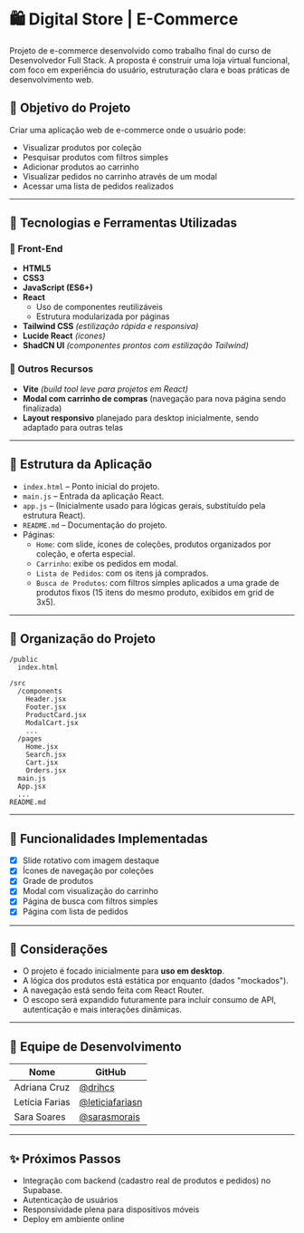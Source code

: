 
# 🛍️ Digital Store | E-Commerce

Projeto de e-commerce desenvolvido como trabalho final do curso de Desenvolvedor Full Stack. A proposta é construir uma loja virtual funcional, com foco em experiência do usuário, estruturação clara e boas práticas de desenvolvimento web.

## 🎯 Objetivo do Projeto

Criar uma aplicação web de e-commerce onde o usuário pode:

- Visualizar produtos por coleção
- Pesquisar produtos com filtros simples
- Adicionar produtos ao carrinho
- Visualizar pedidos no carrinho através de um modal
- Acessar uma lista de pedidos realizados

---

## 🚀 Tecnologias e Ferramentas Utilizadas

### 🧱 Front-End
- **HTML5**  
- **CSS3**  
- **JavaScript (ES6+)**
- **React**  
  - Uso de componentes reutilizáveis
  - Estrutura modularizada por páginas
- **Tailwind CSS** *(estilização rápida e responsiva)*
- **Lucide React** *(ícones)*
- **ShadCN UI** *(componentes prontos com estilização Tailwind)*

### 🧰 Outros Recursos
- **Vite** *(build tool leve para projetos em React)*
- **Modal com carrinho de compras** (navegação para nova página sendo finalizada)
- **Layout responsivo** planejado para desktop inicialmente, sendo adaptado para outras telas

---

## 🧩 Estrutura da Aplicação

- `index.html` – Ponto inicial do projeto.
- `main.js` – Entrada da aplicação React.
- `app.js` – (Inicialmente usado para lógicas gerais, substituído pela estrutura React).
- `README.md` – Documentação do projeto.
- Páginas:
  - `Home`: com slide, ícones de coleções, produtos organizados por coleção, e oferta especial.
  - `Carrinho`: exibe os pedidos em modal.
  - `Lista de Pedidos`: com os itens já comprados.
  - `Busca de Produtos`: com filtros simples aplicados a uma grade de produtos fixos (15 itens do mesmo produto, exibidos em grid de 3x5).

---

## 📁 Organização do Projeto

```
/public
  index.html

/src
  /components
    Header.jsx
    Footer.jsx
    ProductCard.jsx
    ModalCart.jsx
    ...
  /pages
    Home.jsx
    Search.jsx
    Cart.jsx
    Orders.jsx
  main.js
  App.jsx
  ...
README.md
```

---

## 🧪 Funcionalidades Implementadas

- [x] Slide rotativo com imagem destaque
- [x] Ícones de navegação por coleções
- [x] Grade de produtos
- [x] Modal com visualização do carrinho
- [x] Página de busca com filtros simples
- [x] Página com lista de pedidos

---

## 📌 Considerações

- O projeto é focado inicialmente para **uso em desktop**.
- A lógica dos produtos está estática por enquanto (dados "mockados").
- A navegação está sendo feita com React Router.
- O escopo será expandido futuramente para incluir consumo de API, autenticação e mais interações dinâmicas.

---

## 👥 Equipe de Desenvolvimento

| Nome               | GitHub                              
|--------------------|-------------------------------------
| Adriana Cruz       | [@drihcs](https://github.com/drihcs)        
| Letícia Farias     | [@leticiafariasn](https://github.com/leticiafariasn)              
| Sara Soares        | [@sarasmorais](https://github.com/sarasmorais)           

---

## ✨ Próximos Passos

- Integração com backend (cadastro real de produtos e pedidos) no Supabase.
- Autenticação de usuários
- Responsividade plena para dispositivos móveis
- Deploy em ambiente online
